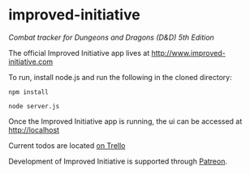 # improved-initiative
*Combat tracker for Dungeons and Dragons (D&amp;D) 5th Edition*

The official Improved Initiative app lives at http://www.improved-initiative.com

To run, install node.js and run the following in the cloned directory:

`npm install`

`node server.js`

Once the Improved Initiative app is running, the ui can be accessed at <http://localhost>

Current todos are located [on Trello](https://trello.com/b/q71xURUt/improved-initiative)

Development of Improved Initiative is supported through [Patreon](https://www.patreon.com/improvedinitiative).